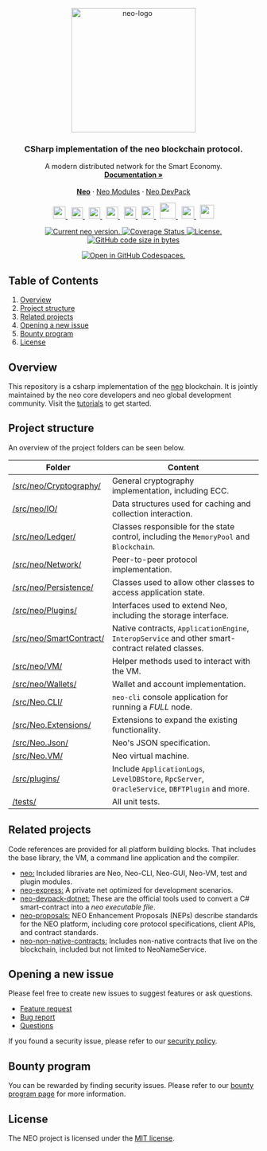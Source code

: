 <p align="center">
  <a href="https://neo.org/">
      <img
      src="https://neo3.azureedge.net/images/logo%20files-dark.svg"
      width="250px" alt="neo-logo">
  </a>
</p>

<h3 align="center">CSharp implementation of the neo blockchain protocol.</h3>

<p align="center">
   A modern distributed network for the Smart Economy.
  <br>
  <a href="https://docs.neo.org/"><strong>Documentation »</strong></a>
  <br>
  <br>
  <a href="https://github.com/neo-project/neo"><strong>Neo</strong></a>
  ·
  <a href="https://github.com/neo-project/neo-modules">Neo Modules</a>
  ·
  <a href="https://github.com/neo-project/neo-devpack-dotnet">Neo DevPack</a>
</p>
<p align="center">
  <a href="https://twitter.com/neo_blockchain">
      <img
      src=".github/images/twitter-logo.png"
      width="25px">
  </a>
  &nbsp;
  <a href="https://medium.com/neo-smart-economy">
      <img
      src=".github/images/medium-logo.png"
      width="23px">
  </a>
  &nbsp;
  <a href="https://neonewstoday.com">
      <img
      src=".github/images/nnt-logo.jpg"
      width="23px">
  </a>
  &nbsp;
  <a href="https://t.me/NEO_EN">
      <img
      src=".github/images/telegram-logo.png"
      width="24px" >
  </a>
  &nbsp;
  <a href="https://www.reddit.com/r/NEO/">
      <img
      src=".github/images/reddit-logo.png"
      width="24px">
  </a>
  &nbsp;
  <a href="https://discord.io/neo">
      <img
      src=".github/images/discord-logo.png"
      width="25px">
  </a>
  &nbsp;
  <a href="https://www.youtube.com/neosmarteconomy">
      <img
      src=".github/images/youtube-logo.png"
      width="32px">
  </a>
  &nbsp;
  <!--How to get a link? -->
  <a href="https://neo.org/">
      <img
      src=".github/images/we-chat-logo.png"
      width="25px">
  </a>
  &nbsp;
  <a href="https://weibo.com/neosmarteconomy">
      <img
      src=".github/images/weibo-logo.png"
      width="28px">
  </a>
</p>
<p align="center">
  <a href="https://github.com/neo-project/neo/releases">
    <img src="https://badge.fury.io/gh/neo-project%2Fneo.svg" alt="Current neo version.">
  </a>
  <a href='https://coveralls.io/github/neo-project/neo'>
    <img src='https://coveralls.io/repos/github/neo-project/neo/badge.svg' alt='Coverage Status' />
  </a>
  <a href="https://github.com/neo-project/neo/blob/master/LICENSE">
    <img src="https://img.shields.io/badge/license-MIT-blue.svg" alt="License.">
  </a>
  <a href="git-client://clone?repo=https%3A%2F%2Fgithub.com%2Fneo-project%2Fneo">
    <img alt="GitHub code size in bytes" src="https://img.shields.io/github/languages/code-size/neo-project/neo">
  </a>
</p>

<p align="center">
  <a href="https://codespaces.new/neo-project/neo">
    <img src="https://github.com/codespaces/badge.svg" alt="Open in GitHub Codespaces.">
  </a>
</p>


## Table of Contents
1. [Overview](#overview)
2. [Project structure](#project-structure)
3. [Related projects](#related-projects)
4. [Opening a new issue](#opening-a-new-issue)
5. [Bounty program](#bounty-program)
6. [License](#license)

## Overview
This repository is a csharp implementation of the [neo](https://neo.org) blockchain. It is jointly maintained by the neo core developers and neo global development community.
Visit the [tutorials](https://docs.neo.org) to get started.


## Project structure
An overview of the project folders can be seen below.

|Folder|Content|
|---|---|
|[/src/neo/Cryptography/](https://github.com/neo-project/neo/tree/master/src/Neo/Cryptography)|General cryptography implementation, including ECC.|
|[/src/neo/IO/](https://github.com/neo-project/neo/tree/master/src/Neo/IO)|Data structures used for caching and collection interaction.|
|[/src/neo/Ledger/](https://github.com/neo-project/neo/tree/master/src/Neo/Ledger)|Classes responsible for the state control, including the `MemoryPool` and `Blockchain`.|
|[/src/neo/Network/](https://github.com/neo-project/neo/tree/master/src/Neo/Network)|Peer-to-peer protocol implementation.|
|[/src/neo/Persistence/](https://github.com/neo-project/neo/tree/master/src/Neo/Persistence)|Classes used to allow other classes to access application state.|
|[/src/neo/Plugins/](https://github.com/neo-project/neo/tree/master/src/Neo/Plugins)|Interfaces used to extend Neo, including the storage interface.|
|[/src/neo/SmartContract/](https://github.com/neo-project/neo/tree/master/src/Neo/SmartContract)|Native contracts, `ApplicationEngine`, `InteropService` and other smart-contract related classes.|
|[/src/neo/VM/](https://github.com/neo-project/neo/tree/master/src/Neo/VM)|Helper methods used to interact with the VM.|
|[/src/neo/Wallets/](https://github.com/neo-project/neo/tree/master/src/Neo/Wallets)|Wallet and account implementation.|
|[/src/Neo.CLI/](https://github.com/neo-project/neo/tree/master/src/Neo.CLI)| `neo-cli` console application for running a _FULL_ node.|
|[/src/Neo.Extensions/](https://github.com/neo-project/neo/tree/master/src/Neo.Extensions)| Extensions to expand the existing functionality.|
|[/src/Neo.Json/](https://github.com/neo-project/neo/tree/master/src/Neo.Json)| Neo's JSON specification.|
|[/src/Neo.VM/](https://github.com/neo-project/neo/tree/master/src/Neo.VM)|Neo virtual machine.|
|[/src/plugins/](https://github.com/neo-project/neo/tree/master/src/Plugins)| Include `ApplicationLogs`, `LevelDBStore`, `RpcServer`, `OracleService`, `DBFTPlugin` and more.|
|[/tests/](https://github.com/neo-project/neo/tree/master/tests)|All unit tests.|

## Related projects
Code references are provided for all platform building blocks. That includes the base library, the VM, a command line application and the compiler.

* [neo:](https://github.com/neo-project/neo/) Included libraries are Neo, Neo-CLI, Neo-GUI, Neo-VM, test and plugin modules.
* [neo-express:](https://github.com/neo-project/neo-express/) A private net optimized for development scenarios.
* [neo-devpack-dotnet:](https://github.com/neo-project/neo-devpack-dotnet/) These are the official tools used to convert a C# smart-contract into a *neo executable file*.
* [neo-proposals:](https://github.com/neo-project/proposals) NEO Enhancement Proposals (NEPs) describe standards for the NEO platform, including core protocol specifications, client APIs, and contract standards.
* [neo-non-native-contracts:](https://github.com/neo-project/non-native-contracts) Includes non-native contracts that live on the blockchain, included but not limited to NeoNameService.

## Opening a new issue
Please feel free to create new issues to suggest features or ask questions.

- [Feature request](https://github.com/neo-project/neo/issues/new?assignees=&labels=discussion&template=feature-or-enhancement-request.md&title=)
- [Bug report](https://github.com/neo-project/neo/issues/new?assignees=&labels=&template=bug_report.md&title=)
- [Questions](https://github.com/neo-project/neo/issues/new?assignees=&labels=question&template=questions.md&title=)

If you found a security issue, please refer to our [security policy](https://github.com/neo-project/neo/security/policy).

## Bounty program
You can be rewarded by finding security issues. Please refer to our [bounty program page](https://neo.org/bounty) for more information.

## License
The NEO project is licensed under the [MIT license](LICENSE).
